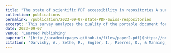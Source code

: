 ```yaml
---
title: "The state of scientific PDF accessibility in repositories A survey in Switzerland"
collection: publications
permalink: /publication/2023-09-07-state-PDF-Swiss-respositories
excerpt: 'This survey analyzes the quality of the portable document format (PDF) documents in online repositories in Switzerland, examining their accessibility for people with visual impairments. Two minimal accessibility features were analysed: the PDFs had to have tags and a hierarchical heading structure. The survey also includes interviews with the managers or heads of multiple Swiss universities' repositories to assess the general opinion and knowledge of PDF accessibility. An analysis of interviewee responses indicates an overall lack of awareness of PDF accessibility, and shows that online repositories currently have no concrete plans to address the issue. This paper concludes by presenting a set of recommendations for online repositories to improve the accessibility of their PDF documents.'
date: 2023-09-07
venue: 'Learned Publishing'
paperurl: '[http://academicpages.github.io/files/paper2.pdf](https://onlinelibrary.wiley.com/doi/10.1002/leap.1581)'
citation: 'Darvishy, A., Sethe, R., Engler, I., Pierres, O., & Manning, J. (2023). The state of scientific PDF accessibility in repositories: A survey in Switzerland. arXiv preprint arXiv:2305.14041.'
---
```

